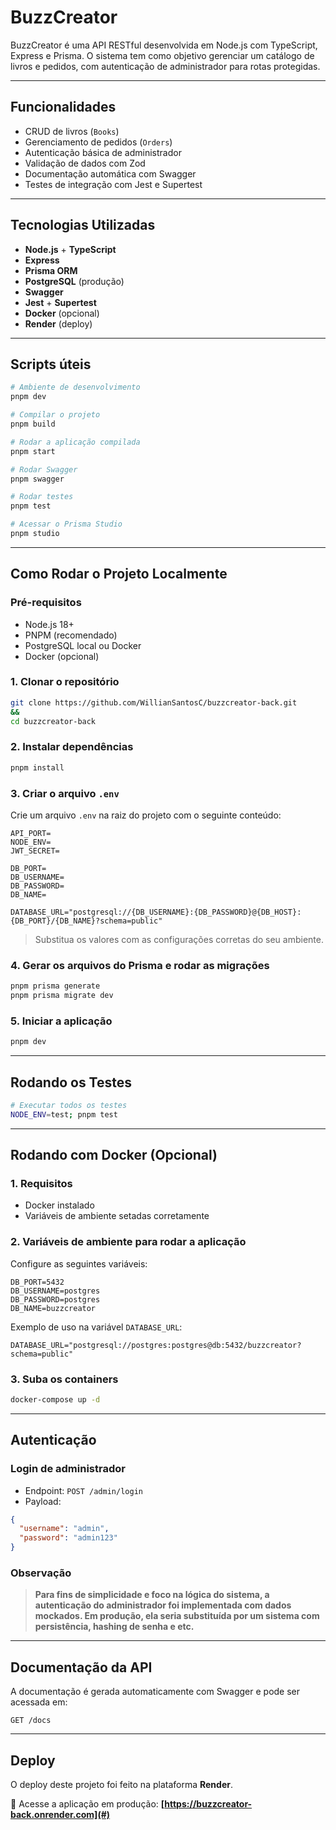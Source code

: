 # BuzzCreator

BuzzCreator é uma API RESTful desenvolvida em Node.js com TypeScript, Express e Prisma. O sistema tem como objetivo gerenciar um catálogo de livros e pedidos, com autenticação de administrador para rotas protegidas.

---

## Funcionalidades

- CRUD de livros (`Books`)
- Gerenciamento de pedidos (`Orders`)
- Autenticação básica de administrador
- Validação de dados com Zod
- Documentação automática com Swagger
- Testes de integração com Jest e Supertest

---

## Tecnologias Utilizadas

- **Node.js** + **TypeScript**
- **Express**
- **Prisma ORM**
- **PostgreSQL** (produção)
- **Swagger**
- **Jest** + **Supertest**
- **Docker** (opcional)
- **Render** (deploy)

---

## Scripts úteis

```bash
# Ambiente de desenvolvimento
pnpm dev

# Compilar o projeto
pnpm build

# Rodar a aplicação compilada
pnpm start

# Rodar Swagger
pnpm swagger

# Rodar testes
pnpm test

# Acessar o Prisma Studio
pnpm studio
```

---

## Como Rodar o Projeto Localmente

### Pré-requisitos

- Node.js 18+
- PNPM (recomendado)
- PostgreSQL local ou Docker
- Docker (opcional)

### 1. Clonar o repositório

```bash
git clone https://github.com/WillianSantosC/buzzcreator-back.git
&&
cd buzzcreator-back
```

### 2. Instalar dependências

```bash
pnpm install
```

### 3. Criar o arquivo `.env`

Crie um arquivo `.env` na raiz do projeto com o seguinte conteúdo:

```env
API_PORT=
NODE_ENV=
JWT_SECRET=

DB_PORT=
DB_USERNAME=
DB_PASSWORD=
DB_NAME=

DATABASE_URL="postgresql://{DB_USERNAME}:{DB_PASSWORD}@{DB_HOST}:{DB_PORT}/{DB_NAME}?schema=public"
```

> Substitua os valores com as configurações corretas do seu ambiente.

### 4. Gerar os arquivos do Prisma e rodar as migrações

```bash
pnpm prisma generate
pnpm prisma migrate dev
```

### 5. Iniciar a aplicação

```bash
pnpm dev
```

---

## Rodando os Testes

```bash
# Executar todos os testes
NODE_ENV=test; pnpm test
```

---

## Rodando com Docker (Opcional)

### 1. Requisitos

- Docker instalado
- Variáveis de ambiente setadas corretamente

### 2. Variáveis de ambiente para rodar a aplicação

Configure as seguintes variáveis:

```env
DB_PORT=5432
DB_USERNAME=postgres
DB_PASSWORD=postgres
DB_NAME=buzzcreator
```

Exemplo de uso na variável `DATABASE_URL`:

```env
DATABASE_URL="postgresql://postgres:postgres@db:5432/buzzcreator?schema=public"
```

### 3. Suba os containers

```bash
docker-compose up -d
```

---

## Autenticação

### Login de administrador

- Endpoint: `POST /admin/login`
- Payload:

```json
{
  "username": "admin",
  "password": "admin123"
}
```

### Observação

> **Para fins de simplicidade e foco na lógica do sistema, a autenticação do administrador foi implementada com dados mockados. Em produção, ela seria substituída por um sistema com persistência, hashing de senha e etc.**

---

## Documentação da API

A documentação é gerada automaticamente com Swagger e pode ser acessada em:

```
GET /docs
```

---

## Deploy

O deploy deste projeto foi feito na plataforma **Render**.

🔗 Acesse a aplicação em produção:
**[https://buzzcreator-back.onrender.com](#)**
